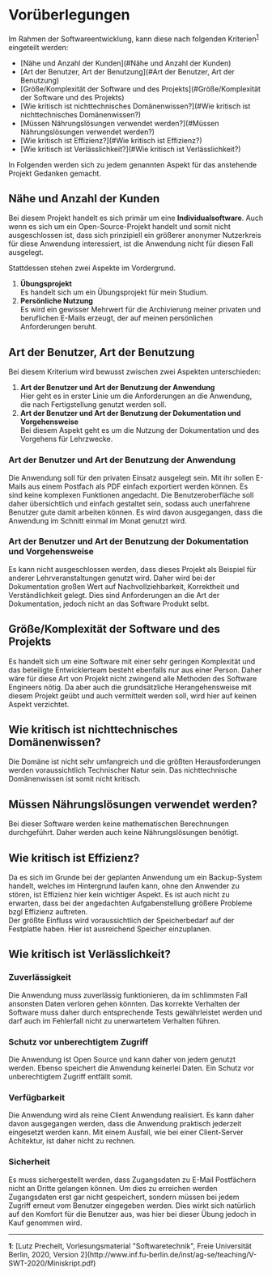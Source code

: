 # Vorüberlegungen

Im Rahmen der Softwareentwicklung, kann diese nach folgenden Kriterien<sup id="a1">[1](#f1)</sup> eingeteilt werden:

* [Nähe und Anzahl der Kunden](#Nähe und Anzahl der Kunden)
* [Art der Benutzer, Art der Benutzung](#Art der Benutzer, Art der Benutzung)
* [Größe/Komplexität der Software und des Projekts](#Größe/Komplexität der Software und des Projekts)
* [Wie kritisch ist nichttechnisches Domänenwissen?](#Wie kritisch ist nichttechnisches Domänenwissen?)
* [Müssen Nährungslösungen verwendet werden?](#Müssen Nährungslösungen verwendet werden?)
* [Wie kritisch ist Effizienz?](#Wie kritisch ist Effizienz?)
* [Wie kritisch ist Verlässlichkeit?](#Wie kritisch ist Verlässlichkeit?)

In Folgenden werden sich zu jedem genannten Aspekt für das anstehende Projekt Gedanken gemacht.

## Nähe und Anzahl der Kunden

Bei diesem Projekt handelt es sich primär um eine **Individualsoftware**. Auch wenn es sich um ein Open-Source-Projekt
handelt und somit nicht ausgeschlossen ist, dass sich prinzipiell ein größerer anonymer Nutzerkreis für diese Anwendung
interessiert, ist die Anwendung nicht für diesen Fall ausgelegt.

Stattdessen stehen zwei Aspekte im Vordergrund.

1. **Übungsprojekt**<br />
Es handelt sich um ein Übungsprojekt für mein Studium.
2. **Persönliche Nutzung**<br />
Es wird ein gewisser Mehrwert für die Archivierung meiner privaten und beruflichen E-Mails erzeugt, der auf meinen persönlichen Anforderungen beruht.

## Art der Benutzer, Art der Benutzung

Bei diesem Kriterium wird bewusst zwischen zwei Aspekten unterschieden:

1. **Art der Benutzer und Art der Benutzung der Anwendung**<br />
Hier geht es in erster Linie um die Anforderungen an die Anwendung, die nach Fertigstellung genutzt werden soll.
2. **Art der Benutzer und Art der Benutzung der Dokumentation und Vorgehensweise**<br />
Bei diesem Aspekt geht es um die Nutzung der Dokumentation und des Vorgehens für Lehrzwecke.

### Art der Benutzer und Art der Benutzung der Anwendung

Die Anwendung soll für den privaten Einsatz ausgelegt sein. Mit ihr sollen E-Mails aus einem Postfach als PDF einfach
exportiert werden können. Es sind keine komplexen Funktionen angedacht. Die Benutzeroberfläche soll daher übersichtlich
und einfach gestaltet sein, sodass auch unerfahrene Benutzer gute damit arbeiten können. Es wird davon ausgegangen, dass
die Anwendung im Schnitt einmal im Monat genutzt wird.

### Art der Benutzer und Art der Benutzung der Dokumentation und Vorgehensweise

Es kann nicht ausgeschlossen werden, dass dieses Projekt als Beispiel für anderer Lehrveranstaltungen genutzt wird. 
Daher wird bei der Dokumentation großen Wert auf Nachvollziehbarkeit, Korrektheit und Verständlichkeit gelegt.
Dies sind Anforderungen an die Art der Dokumentation, jedoch nicht an das Software Produkt selbt.

## Größe/Komplexität der Software und des Projekts

Es handelt sich um eine Software mit einer sehr geringen Komplexität und das beteiligte Entwicklerteam besteht ebenfalls
nur aus einer Person. Daher wäre für diese Art von Projekt nicht zwingend alle Methoden des Software Engineers nötig.
Da aber auch die grundsätzliche Herangehensweise mit diesem Projekt geübt und auch vermittelt werden soll, wird hier
auf keinen Aspekt verzichtet.

## Wie kritisch ist nichttechnisches Domänenwissen?

Die Domäne ist nicht sehr umfangreich und die größten Herausforderungen werden voraussichtlich Technischer Natur sein.
Das nichttechnische Domänenwissen ist somit nicht kritisch.

## Müssen Nährungslösungen verwendet werden?

Bei dieser Software werden keine mathematischen Berechnungen durchgeführt. Daher werden auch keine Nährungslösungen 
benötigt.

## Wie kritisch ist Effizienz?

Da es sich im Grunde bei der geplanten Anwendung um ein Backup-System handelt, welches im Hintergrund laufen kann, ohne
den Anwender zu stören, ist Effizienz hier kein wichtiger Aspekt. Es ist auch nicht zu erwarten, dass bei der 
angedachten Aufgabenstellung größere Probleme bzgl Effizienz auftreten.<br />
Der größte Einfluss wird voraussichtlich der Speicherbedarf auf der Festplatte haben. Hier ist ausreichend Speicher 
einzuplanen.

## Wie kritisch ist Verlässlichkeit?

### Zuverlässigkeit

Die Anwendung muss zuverlässig funktionieren, da im schlimmsten Fall ansonsten Daten verloren gehen könnten. Das 
korrekte Verhalten der Software muss daher durch entsprechende Tests gewährleistet werden und darf auch im Fehlerfall
nicht zu unerwartetem Verhalten führen.

### Schutz vor unberechtigtem Zugriff

Die Anwendung ist Open Source und kann daher von jedem genutzt werden. Ebenso speichert die Anwendung keinerlei Daten.
Ein Schutz vor unberechtigtem Zugriff entfällt somit.

### Verfügbarkeit

Die Anwendung wird als reine Client Anwendung realisiert. Es kann daher davon ausgegangen werden, dass die Anwendung
praktisch jederzeit eingesetzt werden kann. Mit einem Ausfall, wie bei einer Client-Server Achitektur, ist daher nicht
zu rechnen.

### Sicherheit

Es muss sichergestellt werden, dass Zugangsdaten zu E-Mail Postfächern nicht an Dritte gelangen können. Um dies zu 
erreichen werden Zugangsdaten erst gar nicht gespeichert, sondern müssen bei jedem Zugriff erneut vom Benutzer 
eingegeben werden. Dies wirkt sich natürlich auf den Komfort für die Benutzer aus, was hier bei dieser Übung jedoch
in Kauf genommen wird.

<hr />
<b id="f1">1</b>: [Lutz Prechelt, Vorlesungsmaterial "Softwaretechnik", Freie Universität Berlin, 2020, Version 2](http://www.inf.fu-berlin.de/inst/ag-se/teaching/V-SWT-2020/Miniskript.pdf)

